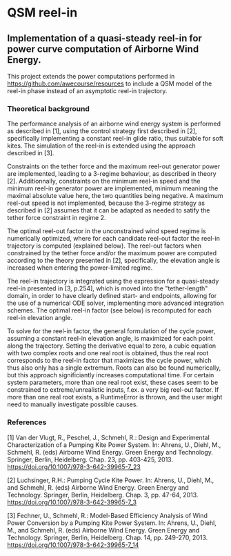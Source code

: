# QSM reel-in
## Implementation of a quasi-steady reel-in for power curve computation of Airborne Wind Energy.

This project extends the power computations performed in https://github.com/awecourse/resources to include a QSM model of the reel-in phase instead of an asymptotic reel-in trajectory.


### Theoretical background

The performance analysis of an airborne wind energy system is performed as described in [1], using the control strategy first described in [2], specifically implementing a constant reel-in glide ratio, thus suitable for soft kites. The simulation of the reel-in is extended using the approach described in [3].

Constraints on the tether force and the maximum reel-out generator power are implemented, leading to a 3-regime behaviour, as described in theory [2]. Additionnally, constraints on the minimum reel-in speed and the minimum reel-in generator power are implemented, minimum meaning the maximal absolute value here, the two quantities being negative. A maximum reel-out speed is not implemented, because the 3-regime strategy as described in [2] assumes that it can be adapted as needed to satify the tether force constraint in regime 2.

The optimal reel-out factor in the unconstrained wind speed regime is numerically optimized, where for each candidate reel-out factor the reel-in trajectory is computed (explained below). The reel-out factors when constrained by the tether force and/or the maximum power are computed according to the theory presented in [2], specifically, the elevation angle is increased when entering the power-limited regime.

The reel-in trajectory is integrated using the expression for a quasi-steady reel-in presented in [3, p.254], which is moved into the "tether-length" domain, in order to have clearly defined start- and endpoints, allowing for the use of a numerical ODE solver, implementing more advanced integration schemes. The optimal reel-in factor (see below) is recomputed for each reel-in elevation angle.

To solve for the reel-in factor, the general formulation of the cycle power, assuming a constant reel-in elevation angle, is maximized for each point along the trajectory. Setting the derivative equal to zero, a cubic equation with two complex roots and one real root is obtained, thus the real root corresponds to the reel-in factor that maximizes the cycle power, which thus also only has a single extremum. Roots can also be found numerically, but this approach significiantly increases computational time. For certain system parameters, more than one real root exist, these cases seem to be constrained to extreme/unrealistic inputs, f.ex. a very big reel-out factor. If more than one real root exists, a RuntimeError is thrown, and the user might need to manually investigate possible causes.

### References

[1] Van der Vlugt, R., Peschel, J., Schmehl, R.: Design and Experimental Characterization of a Pumping Kite Power System. In: Ahrens, U., Diehl, M., Schmehl, R. (eds) Airborne Wind Energy. Green Energy and Technology. Springer, Berlin, Heidelberg. Chap. 23, pp. 403-425, 2013. https://doi.org/10.1007/978-3-642-39965-7_23

[2] Luchsinger, R.H.: Pumping Cycle Kite Power. In: Ahrens, U., Diehl, M., and Schmehl, R. (eds) Airborne Wind Energy. Green Energy and Technology. Springer, Berlin, Heidelberg. Chap. 3, pp. 47-64, 2013. https://doi.org/10.1007/978-3-642-39965-7_3

[3] Fechner, U., Schmehl, R.: Model-Based Efficiency Analysis of Wind Power Conversion by a
Pumping Kite Power System. In: Ahrens, U., Diehl, M., and Schmehl, R. (eds) Airborne Wind Energy. Green Energy and Technology. Springer, Berlin, Heidelberg. Chap. 14, pp. 249-270, 2013. https://doi.org/10.1007/978-3-642-39965-7_14
